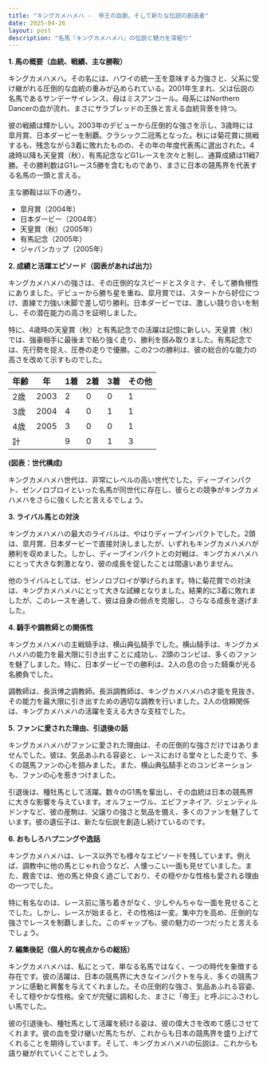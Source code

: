 ```yaml
---
title: "キングカメハメハ -  帝王の血脈、そして新たな伝説の創造者"
date: 2025-04-26
layout: post
description: "名馬『キングカメハメハ』の伝説と魅力を深堀り"
---
```


**1. 馬の概要（血統、戦績、主な勝鞍）**

キングカメハメハ。その名には、ハワイの統一王を意味する力強さと、父系に受け継がれる圧倒的な血統の重みが込められている。2001年生まれ、父は伝説の名馬であるサンデーサイレンス、母はミスアンコール。母系にはNorthern Dancerの血が流れ、まさにサラブレッドの王族と言える血統背景を持つ。

彼の戦績は輝かしい。2003年のデビューから圧倒的な強さを示し、3歳時には皐月賞、日本ダービーを制覇。クラシック二冠馬となった。秋には菊花賞に挑戦するも、残念ながら3着に敗れたものの、その年の年度代表馬に選出された。4歳時以降も天皇賞（秋）、有馬記念などG1レースを次々と制し、通算成績は11戦7勝。その勝利数はG1レース5勝を含むものであり、まさに日本の競馬界を代表する名馬の一頭と言える。

主な勝鞍は以下の通り。

* 皐月賞（2004年）
* 日本ダービー（2004年）
* 天皇賞（秋）（2005年）
* 有馬記念（2005年）
* ジャパンカップ（2005年）


**2. 成績と活躍エピソード（図表があれば出力）**

キングカメハメハの強さは、その圧倒的なスピードとスタミナ、そして勝負根性にありました。デビューから勝ち星を重ね、皐月賞では、スタートから好位につけ、直線で力強い末脚で差し切り勝利。日本ダービーでは、激しい競り合いを制し、その潜在能力の高さを証明しました。

特に、4歳時の天皇賞（秋）と有馬記念での活躍は記憶に新しい。天皇賞（秋）では、強豪相手に最後まで粘り強く走り、勝利を掴み取りました。有馬記念では、先行勢を捉え、圧巻の走りで優勝。この2つの勝利は、彼の総合的な能力の高さを改めて示すものでした。

| 年齢 | 年 | 1着 | 2着 | 3着 | その他 |
|---|---|---|---|---|---|
| 2歳 | 2003 | 2 | 0 | 0 | 1 |
| 3歳 | 2004 | 4 | 0 | 1 | 1 |
| 4歳 | 2005 | 3 | 0 | 0 | 1 |
| 計 |  | 9 | 0 | 1 | 3 |


**(図表：世代構成)**

キングカメハメハ世代は、非常にレベルの高い世代でした。ディープインパクト、ゼンノロブロイといった名馬が同世代に存在し、彼らとの競争がキングカメハメハをさらに強くしたと言えるでしょう。


**3. ライバル馬との対決**

キングカメハメハの最大のライバルは、やはりディープインパクトでした。2頭は、皐月賞、日本ダービーで直接対決しましたが、いずれもキングカメハメハが勝利を収めました。しかし、ディープインパクトとの対戦は、キングカメハメハにとって大きな刺激となり、彼の成長を促したことは間違いありません。

他のライバルとしては、ゼンノロブロイが挙げられます。特に菊花賞での対決は、キングカメハメハにとって大きな試練となりました。結果的に3着に敗れましたが、このレースを通して、彼は自身の弱点を克服し、さらなる成長を遂げました。


**4. 騎手や調教師との関係性**

キングカメハメハの主戦騎手は、横山典弘騎手でした。横山騎手は、キングカメハメハの能力を最大限に引き出すことに成功し、2頭のコンビは、多くのファンを魅了しました。特に、日本ダービーでの勝利は、2人の息の合った騎乗が光る名勝負でした。

調教師は、長浜博之調教師。長浜調教師は、キングカメハメハの才能を見抜き、その能力を最大限に引き出すための適切な調教を行いました。2人の信頼関係は、キングカメハメハの活躍を支える大きな支柱でした。


**5. ファンに愛された理由、引退後の話**

キングカメハメハがファンに愛された理由は、その圧倒的な強さだけではありませんでした。彼は、気品あふれる容姿と、レースにおける堂々とした走りで、多くの競馬ファンの心を掴みました。また、横山典弘騎手とのコンビネーションも、ファンの心を惹きつけました。

引退後は、種牡馬として活躍。数々のG1馬を輩出し、その血統は日本の競馬界に大きな影響を与えています。オルフェーヴル、エピファネイア、ジェンティルドンナなど、彼の産駒は、父譲りの強さと気品を備え、多くのファンを魅了しています。彼の遺伝子は、新たな伝説を創造し続けているのです。


**6. おもしろハプニングや逸話**

キングカメハメハは、レース以外でも様々なエピソードを残しています。例えば、調教中に他の馬とじゃれ合うなど、人懐っこい一面も見せていました。また、厩舎では、他の馬と仲良く過ごしており、その穏やかな性格も愛される理由の一つでした。

特に有名なのは、レース前に落ち着きがなく、少しやんちゃな一面を見せることでした。しかし、レースが始まると、その性格は一変。集中力を高め、圧倒的な強さでレースを制覇しました。このギャップも、彼の魅力の一つだったと言えるでしょう。


**7. 編集後記（個人的な視点からの総括）**

キングカメハメハは、私にとって、単なる名馬ではなく、一つの時代を象徴する存在です。彼の活躍は、日本の競馬界に大きなインパクトを与え、多くの競馬ファンに感動と興奮を与えてくれました。その圧倒的な強さ、気品あふれる容姿、そして穏やかな性格。全てが完璧に調和した、まさに「帝王」と呼ぶにふさわしい馬でした。

彼の引退後も、種牡馬として活躍を続ける姿は、彼の偉大さを改めて感じさせてくれます。彼の血を受け継いだ馬たちが、これからも日本の競馬界を盛り上げてくれることを期待しています。そして、キングカメハメハの伝説は、これからも語り継がれていくことでしょう。
